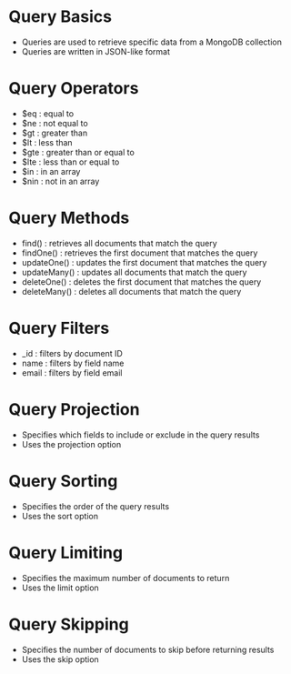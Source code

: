 # Query Basics

- Queries are used to retrieve specific data from a MongoDB collection
- Queries are written in JSON-like format

# Query Operators

- $eq : equal to
- $ne : not equal to
- $gt : greater than
- $lt : less than
- $gte : greater than or equal to
- $lte : less than or equal to
- $in : in an array
- $nin : not in an array

# Query Methods

- find() : retrieves all documents that match the query
- findOne() : retrieves the first document that matches the query
- updateOne() : updates the first document that matches the query
- updateMany() : updates all documents that match the query
- deleteOne() : deletes the first document that matches the query
- deleteMany() : deletes all documents that match the query

# Query Filters

- _id : filters by document ID
- name : filters by field name
- email : filters by field email

# Query Projection

- Specifies which fields to include or exclude in the query results
- Uses the projection option

# Query Sorting

- Specifies the order of the query results
- Uses the sort option

# Query Limiting

- Specifies the maximum number of documents to return
- Uses the limit option

# Query Skipping

- Specifies the number of documents to skip before returning results
- Uses the skip option